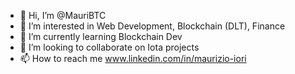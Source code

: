 - 👋 Hi, I’m @MauriBTC
- 👀 I’m interested in Web Development, Blockchain (DLT), Finance
- 🌱 I’m currently learning Blockchain Dev
- 💞️ I’m looking to collaborate on Iota projects
- 📫 How to reach me www.linkedin.com/in/maurizio-iori

<!---
MauriBTC/MauriBTC is a ✨ special ✨ repository because its `README.md` (this file) appears on your GitHub profile.
You can click the Preview link to take a look at your changes.
--->
